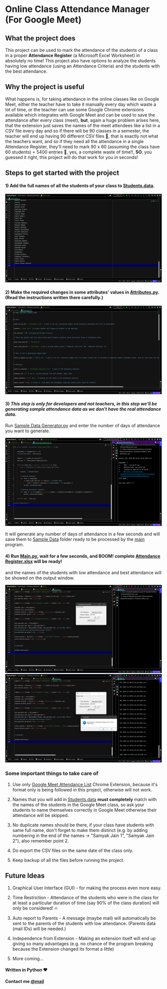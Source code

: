 # Online Class Attendance Manager (For Google Meet)


## What the project does

This project can be used to mark the attendance of the students of a class in a proper **Attendance Register** 
(a Microsoft Excel Worksheet) in absolutely no time! This project also have options to analyze the students having low 
attendance (using an Attendance Criteria) and the students with the best attendance.


## Why the project is useful

What happens is, for taking attendance in the online classes like on Google Meet, either the teacher have to take it 
manually every day which waste a lot of time, or the teacher can use some Google Chrome extensions available which 
integrates with Google Meet and can be used to save the attendance after every class (meet), **but**, again a huge 
problem arises here, that the extension just saves the names of the meet attendees like a list in a CSV file every day 
and so if there will be 90 classes in a semester, the teacher will end up having 90 different CSV files 😬, that is 
exactly not what the teachers want, and so if they need all the attendance in a single Attendance Register, they'll 
need to mark 90 x 60 (assuming the class have 60 students) = 5400 entries 🤯, yes, a complete waste of time!!, **SO**, 
you guessed it right, this project will do that work for you in seconds!


## Steps to get started with the project


#### 1) Add the full names of all the students of your class to [Students.data](Students.data).

<img src="Screenshots/1.png">


#### 2) Make the required changes in some attributes' values in [Attributes.py](Attributes.py). (Read the instructions written there carefully.)

<img src="Screenshots/2.png">


#### 3) *This step is only for developers and not teachers, in this step we'll be generating sample attendance data as we don't have the real attendance data.*

Run [Sample Data Generator.py](Sample%20Data%20Generator.py) and enter the number of days of attendance you want to 
generate.

<img src="Screenshots/3.png">

It will generate any number of days of attendance in a few seconds and will save them to [Sample Data](Sample%20Data) 
folder ready to be processed by the [main](Main.py) program.


#### 4) Run [Main.py](Main.py), wait for a few seconds, and BOOM! complete [Attendance Register.xlsx](Attendance%20Register.xlsx) will be ready! 
and the names of the students with low attendance and best attendance will be showed on the output window.

<img src="Screenshots/4.png">

<img src="Screenshots/5.png">


### Some important things to take care of

1) Use only [Google Meet Attendance List](https://chrome.google.com/webstore/detail/google-meet-attendance-li/appcnhiefcidclcdjeahgklghghihfok) 
Chrome Extension, because it's format only is being followed in this project, otherwise will not work.

2) Names that you will add in [Students.data](Students.data) **must completely** match with the names of the students 
in the Google Meet class, so ask your students to name themselves correctly in Google Meet otherwise their attendance 
will be skipped.

3) No duplicate names should be there, if your class have students with same full name, don't forget to make them 
distinct (e.g. by adding numbering in the end of the names -> "Samyak Jain 1", "Samyak Jain 2"), also remember point 2.

4) Do export the CSV files on the same date of the class only.

5) Keep backup of all the files before running the project.


## Future Ideas

1) Graphical User Interface (GUI) - for making the process even more easy.

2) Time Restriction - Attendance of the students who were in the class for at least a particular duration of time 
(say 90% of the class duration) will only be considered! 🔥

3) Auto report to Parents - A message (maybe mail) will automatically be sent to the parents of the students with low 
attendance. (Parents data (mail IDs) will be needed.)

4) Independence from Extension - Making an extension itself will end up giving so many advantages 
(e.g. no chance of the program breaking because the Extension changed its format a little)

5) More coming...


#### Written in Python ❤


#### Contact me [@mail](mailto:samyak65400@gmail.com)
